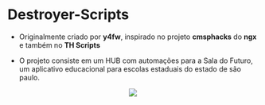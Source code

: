 # Destroyer-Scripts

- Originalmente criado por **y4fw**, inspirado no projeto **cmsphacks** do **ngx** e também no **TH Scripts**

- O projeto consiste em um HUB com automações para a Sala do Futuro, um aplicativo educacional para escolas estaduais do estado de são paulo.

<div align="center">
  <img src="https://i.ibb.co/zTpkRzZs/image.png">
</div>
